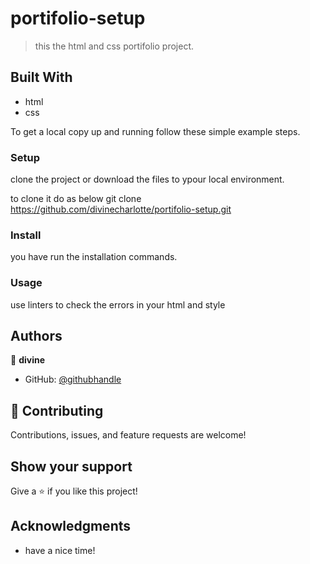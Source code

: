 # portifolio-setup


> this the html and css portifolio project.


## Built With

- html
- css

To get a local copy up and running follow these simple example steps.



### Setup 
clone the project or download the files to ypour local environment.

to clone it do as below
git clone https://github.com/divinecharlotte/portifolio-setup.git

### Install
you have run the installation commands.

### Usage 
use linters to check the errors in your html and style 


## Authors

👤 **divine**

- GitHub: [@githubhandle]( https://github.com/divinecharlotte)

## 🤝 Contributing

Contributions, issues, and feature requests are welcome!


## Show your support

Give a ⭐️ if you like this project!

## Acknowledgments

- have a nice time!

